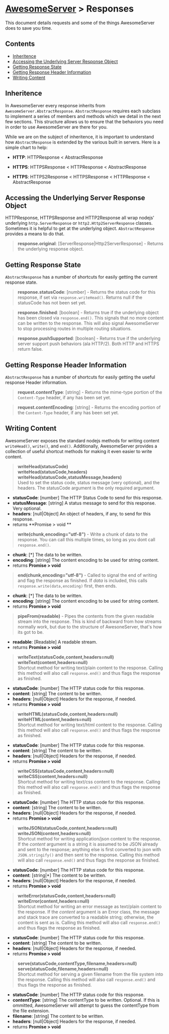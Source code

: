 # [AwesomeServer](../README.md) > Responses

This document details requests and some of the things AwesomeServer does to save you time.

## Contents
 - [Inheritence](#inheritence)
 - [Accessing the Underlying Server Response Object](#accessing-the-underlying-server-response-object)
 - [Getting Response State](#getting-response-state)
 - [Getting Response Header Information](#getting-response-header-information)
 - [Writing Content](#Writing-content)

## Inheritence

In AwesomeServer every response inherits from `AwesomeServer.AbstractResponse`. `AbstractResponse` requires each subclass to implement a series of members and methods which we detail in the next few sections. This structure allows us to ensure that the behaviors you need in order to use AwesomeServer are there for you.

While we are on the subject of inheritence, it is important to understand how `AbstractResponse` is extended by the various built in servers.  Here is a simple chart to help:

 - **HTTP**: HTTPResponse < AbstractResponse

 - **HTTPS**: HTTPSResponse < HTTPResponse < AbstractResponse

 - **HTTPS**: HTTPS2Response < HTTPSResponse < HTTPResponse < AbstractResponse

## Accessing the Underlying Server Response Object

HTTPResponse, HTTPSResponse and HTTP2Response all wrap nodejs' underlying `http.ServerResponse` or `http2.Http2ServerResponse` classes.  Sometimes it is helpful to get at the underlying object.  `AbstractResponse` provides a means to do that.

> **response.original**: [ServerResponse|Http2ServerResponse] - Returns the underlying response object.

## Getting Response State

`AbstractResponse` has a number of shortcuts for easily getting the current response state.

> **response.statusCode**: [number] - Returns the status code for this response, if set via `response.writeHead()`.  Returns null if the statusCode has not been set yet.

> **response.finished**: [boolean] - Returns true if the underlying object has been closed via `response.end()`. This signals that no more content can be written to the response.  This will also signal AwesomeServer to stop processing routes in multiple routing situations.

> **response.pushSupported**: [boolean] - Returns true if the underlying server support push behaviors (ala HTTP/2). Both HTTP and HTTPS return false.

## Getting Response Header Information

`AbstractResponse` has a number of shortcuts for easily getting the useful response Header information.

> **request.contentType**: [string] - Returns the mime-type portion of the `Content-Type` header, if any has been set yet.

> **request.contentEncoding**: [string] - Returns the encoding portion of the `Content-Type` header, if any has been set yet.

## Writing Content

AwesomeServer exposes the standard nodejs methods for writing content `writeHead()`, `write()`, and `end()`.  Additionally, AwesomeServer provides a collection of useful shortcut methods for making it even easier to write content.

> **writeHead(statusCode)**<br/>
> **writeHead(statusCode,headers)**<br/>
> **writeHead(statusCode,statusMessage,headers)**<br/>
> Used to set the status code, status message (very optional), and the headers.  The statusCode argument is the only required argument.
 - **statusCode**: [number] The HTTP Status Code to send for this response.
 - **statusMessage**: [string] A status message to send for this response. Very optional.
 - **headers**: [null|Object] An object of headers, if any, to send for this response.
 - returns **Promise > void **

> **write(chunk,encoding="utf-8")** - Write a chunk of data to the response. You can call this multiple times, so long as you dont call `response.end()`.
 - **chunk**: [*] The data to be written.
 - **encoding**: [string] The content encoding to be used for string content.
 - returns **Promise > void**

> **end(chunk,encoding="utf-8")** - Called to signal the end of writing and flag the response as finished. If *data* is included, this calls `response.write(data,encoding)` first, then ends.
 - **chunk**: [*] The data to be written.
 - **encoding**: [string] The content encoding to be used for string content.
 - returns **Promise > void**

> **pipeFrom(readable)** - Pipes the contents from the given readable stream into the response. This is kind of backward from how streams normally work, but due to the structure of AwesoneServer, that's how its got to be.
 - **readable**: [Readable] A readable stream.
 - returns **Promise > void**

> **writeText(statusCode,content,headers=null)**<br/>
> **writeText(content,headers=null)**<br/>
> Shortcut method for writing text/plain content to the response. Calling this method will also call `response.end()` and thus flags the response as finished.
 - **statusCode**: [number] The HTTP status code for this response.
 - **content**: [string] The content to be written.
 - **headers**: [null|Object] Headers for the response, if needed.
 - returns **Promise > void**

> **writeHTML(statusCode,content,headers=null)**<br/>
> **writeHTML(content,headers=null)**<br/>
> Shortcut method for writing text/html content to the response. Calling this method will also call `response.end()` and thus flags the response as finished.
 - **statusCode**: [number] The HTTP status code for this response.
 - **content**: [string] The content to be written.
 - **headers**: [null|Object] Headers for the response, if needed.
 - returns **Promise > void**

> **writeCSS(statusCode,content,headers=null)**<br/>
> **writeCSS(content,headers=null)**<br/>
> Shortcut method for writing text/css content to the response. Calling this method will also call `response.end()` and thus flags the response as finished.
 - **statusCode**: [number] The HTTP status code for this response.
 - **content**: [string] The content to be written.
 - **headers**: [null|Object] Headers for the response, if needed.
 - returns **Promise > void**

> **writeJSON(statusCode,content,headers=null)**<br/>
> **writeJSON(content,headers=null)**<br/>
> Shortcut method for writing application/json content to the response. If the *content* argument is a string it is assumed to be JSON already and sent to the response; anything else is first converted to json with `JSON.stringify()` and then sent to the response. Calling this method will also call `response.end()` and thus flags the response as finished.
 - **statusCode**: [number] The HTTP status code for this response.
 - **content**: [string|*] The content to be written.
 - **headers**: [null|Object] Headers for the response, if needed.
 - returns **Promise > void**

> **writeError(statusCode,content,headers=null)**<br/>
> **writeError(content,headers=null)**<br/>
> Shortcut method for writing an error message as text/plain content to the response. If the *content* argument is an Error class, the message and stack trace are converted to a readable string; otherwise, the content is sent as is. Calling this method will also call `response.end()` and thus flags the response as finished.
 - **statusCode**: [number] The HTTP status code for this response.
 - **content**: [string] The content to be written.
 - **headers**: [null|Object] Headers for the response, if needed.
 - returns **Promise > void**

> **serve(statusCode,contentType,filename,headers=null)**<br/>
> **serve(statusCode,filename,headers=null)**<br/>
> Shortcut method for serving a given filename from the file system into the response.  Calling this method will also call `response.end()` and thus flags the response as finished.
 - **statusCode**: [number] The HTTP status code for this response.
 - **contentType**: [string] The contentType to be written. Optional. If this is ommitted, AwesomeServer will attempt to guess the contentType from the file extension.
 - **filename**: [string] The content to be written.
 - **headers**: [null|Object] Headers for the response, if needed.
 - returns **Promise > void**
